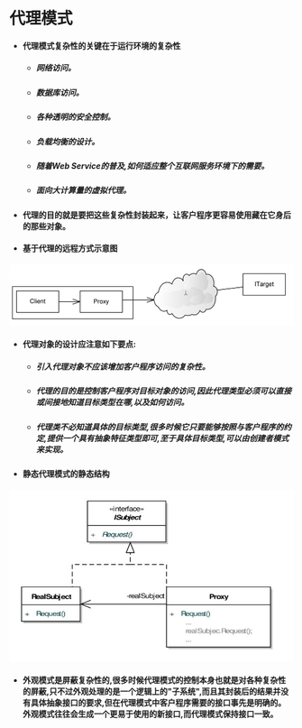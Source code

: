 # 代理模式
- #### 代理模式复杂性的关键在于运行环境的复杂性
    - ##### 网络访问。
    - ##### 数据库访问。
    - ##### 各种透明的安全控制。
    - ##### 负载均衡的设计。
    - ##### 随着Web Service的普及,如何适应整个互联网服务环境下的需要。
    - ##### 面向大计算量的虚拟代理。
- #### 代理的目的就是要把这些复杂性封装起来，让客户程序更容易使用藏在它身后的那些对象。
- #### 基于代理的远程方式示意图
![](Images/proxy1.jpg)
- #### 代理对象的设计应注意如下要点:
    - ##### 引入代理对象不应该增加客户程序访问的复杂性。
    - ##### 代理的目的是控制客户程序对目标对象的访问,因此代理类型必须可以直接或间接地知道目标类型在哪,以及如何访问。
    - ##### 代理类不必知道具体的目标类型,很多时候它只要能够按照与客户程序的约定,提供一个具有抽象特征类型即可,至于具体目标类型,可以由创建者模式来实现。
- #### 静态代理模式的静态结构
![](Images/proxy2.jpg)
- #### 外观模式是屏蔽复杂性的,很多时候代理模式的控制本身也就是对各种复杂性的屏蔽,只不过外观处理的是一个逻辑上的"子系统",而且其封装后的结果并没有具体抽象接口的要求,但在代理模式中客户程序需要的接口事先是明确的。外观模式往往会生成一个更易于使用的新接口,而代理模式保持接口一致。

